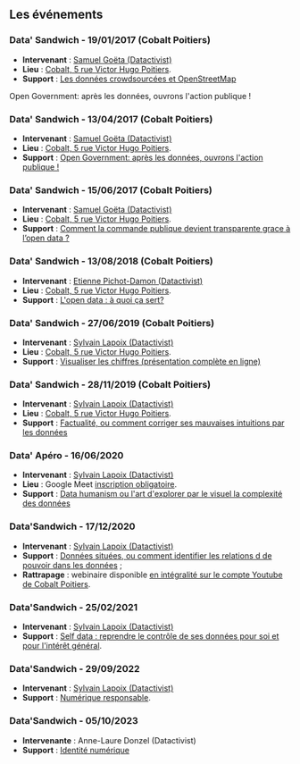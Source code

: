 ## Les événements


### Data' Sandwich - 19/01/2017 (Cobalt Poitiers)

* **Intervenant** : [Samuel Goëta (Datactivist)](http://twitter.com/samgoeta)
* **Lieu** : [Cobalt, 5 rue Victor Hugo Poitiers](https://www.openstreetmap.org/node/1392914243).
* **Support** : [Les données crowdsourcées et OpenStreetMap](https://github.com/datactivist/formation_crowdsourcing_poitiers/blob/master/Formation%20Poitiers%20crowdsourcing.pdf)

Open Government: après les données, ouvrons l'action publique !

### Data' Sandwich - 13/04/2017 (Cobalt Poitiers)

* **Intervenant** : [Samuel Goëta (Datactivist)](http://twitter.com/samgoeta)
* **Lieu** : [Cobalt, 5 rue Victor Hugo Poitiers](https://www.openstreetmap.org/node/1392914243).
* **Support** : [Open Government: après les données, ouvrons l'action publique !](https://github.com/datactivist/infolab_poitiers/edit/master/README.md)

### Data' Sandwich - 15/06/2017 (Cobalt Poitiers)

* **Intervenant** : [Samuel Goëta (Datactivist)](http://twitter.com/samgoeta)
* **Lieu** : [Cobalt, 5 rue Victor Hugo Poitiers](https://www.openstreetmap.org/node/1392914243).
* **Support** : [Comment la commande publique devient transparente grace à l’open data ?](https://datactivist.coop/formation-marches/#1)

### Data' Sandwich - 13/08/2018 (Cobalt Poitiers)

* **Intervenant** : [Etienne Pichot-Damon (Datactivist)](http://twitter.com/Etienne010101)
* **Lieu** : [Cobalt, 5 rue Victor Hugo Poitiers](https://www.openstreetmap.org/node/1392914243).
* **Support** : [L'open data : à quoi ça sert?](https://datactivist.coop/infolab_poitiers/ODaquoicasert/prez.pdf)
### Data' Sandwich - 27/06/2019 (Cobalt Poitiers)

* **Intervenant** : [Sylvain Lapoix (Datactivist)](http://twitter.com/sylvainlapoix)
* **Lieu** : [Cobalt, 5 rue Victor Hugo Poitiers](https://www.openstreetmap.org/node/1392914243).
* **Support** : [Visualiser les chiffres (présentation complète en ligne)](https://datactivist.coop/infolab_poitiers/dataviz_sandwich/)

### Data' Sandwich - 28/11/2019 (Cobalt Poitiers)

* **Intervenant** : [Sylvain Lapoix (Datactivist)](http://twitter.com/sylvainlapoix)
* **Lieu** : [Cobalt, 5 rue Victor Hugo Poitiers](https://www.openstreetmap.org/node/1392914243).
* **Support** : [Factualité, ou comment corriger ses mauvaises intuitions par les données](https://datactivist.coop/infolab_poitiers/facto_sandwich/)

### Data' Apéro - 16/06/2020

* **Intervenant** : [Sylvain Lapoix (Datactivist)](http://twitter.com/sylvainlapoix)
* **Lieu** : Google Meet [inscription obligatoire](https://docs.google.com/forms/d/e/1FAIpQLSf1VzapYdN-3rPPv6p6coD5mG2Oie_-yHbHc73nlf12wO1obQ/viewform).
* **Support** : [Data humanism ou l'art d'explorer par le visuel la complexité des données](https://datactivist.coop/infolab_poitiers/datapero_datahumanism/)


### Data'Sandwich - 17/12/2020

* **Intervenant** : [Sylvain Lapoix (Datactivist)](http://twitter.com/sylvainlapoix)
* **Support** : [Données situées, ou comment identifier les relations d de pouvoir dans les données](https://datactivist.coop/infolab_poitiers/datasandwich_situateddata) ;
* **Rattrapage** : webinaire disponible [en intégralité sur le compte Youtube de Cobalt Poitiers](https://www.youtube.com/watch?v=0FQSPY5yFMY).


### Data'Sandwich - 25/02/2021

* **Intervenant** : [Sylvain Lapoix (Datactivist)](http://twitter.com/sylvainlapoix)
* **Support** : [Self data : reprendre le contrôle de ses données pour soi et pour l'intérêt général](https://datactivist.coop/infolab_poitiers/datasandwich_selfdata/).


### Data'Sandwich - 29/09/2022

* **Intervenant** : [Sylvain Lapoix (Datactivist)](http://twitter.com/sylvainlapoix)
* **Support** : [Numérique responsable](https://datactivist.coop/infolab_poitiers/datasandwich_numeriqueresponsable/#1).

### Data'Sandwich - 05/10/2023

* **Intervenante** : Anne-Laure Donzel (Datactivist)
* **Support** : [Identité numérique](https://datactivist.coop/infolab_poitiers/datasandwich_identitenumerique/presentation_05102023)
